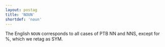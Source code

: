 ```yaml
---
layout: postag
title: 'NOUN'
shortdef: 'noun'
---
```


The English `NOUN` corresponds to all cases of PTB NN and NNS, except for %, which we retag as SYM.
<!-- Interlanguage links updated Ne 5. května 2024, 18:19:37 CEST -->
